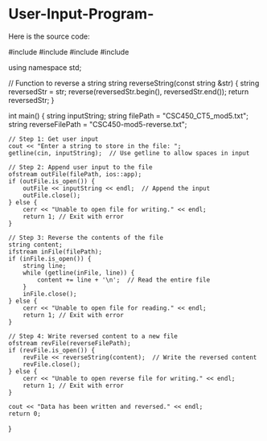 # User-Input-Program-
Here is the source code:

#include <iostream>
#include <fstream>
#include <string>
#include <algorithm>

using namespace std;

// Function to reverse a string
string reverseString(const string &str) {
    string reversedStr = str;
    reverse(reversedStr.begin(), reversedStr.end());
    return reversedStr;
}

int main() {
    string inputString;
    string filePath = "CSC450_CT5_mod5.txt";
    string reverseFilePath = "CSC450-mod5-reverse.txt";

    // Step 1: Get user input
    cout << "Enter a string to store in the file: ";
    getline(cin, inputString);  // Use getline to allow spaces in input

    // Step 2: Append user input to the file
    ofstream outFile(filePath, ios::app);
    if (outFile.is_open()) {
        outFile << inputString << endl;  // Append the input
        outFile.close();
    } else {
        cerr << "Unable to open file for writing." << endl;
        return 1; // Exit with error
    }

    // Step 3: Reverse the contents of the file
    string content;
    ifstream inFile(filePath);
    if (inFile.is_open()) {
        string line;
        while (getline(inFile, line)) {
            content += line + '\n';  // Read the entire file
        }
        inFile.close();
    } else {
        cerr << "Unable to open file for reading." << endl;
        return 1; // Exit with error
    }

    // Step 4: Write reversed content to a new file
    ofstream revFile(reverseFilePath);
    if (revFile.is_open()) {
        revFile << reverseString(content);  // Write the reversed content
        revFile.close();
    } else {
        cerr << "Unable to open reverse file for writing." << endl;
        return 1; // Exit with error
    }

    cout << "Data has been written and reversed." << endl;
    return 0;
}
